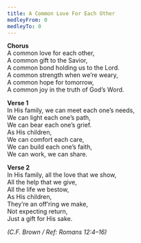 ```yaml
---
title: A Common Love For Each Other
medleyFrom: 0
medleyTo: 0
---
```


**Chorus**  
A common love for each other,  
A common gift to the Savior,  
A common bond holding us to the Lord.  
A common strength when we’re weary,  
A common hope for tomorrow,  
A common joy in the truth of God’s Word.

**Verse 1**  
In His family, we can meet each one’s needs,  
We can light each one’s path,  
We can bear each one’s grief.  
As His children,  
We can comfort each care,  
We can build each one’s faith,  
We can work, we can share.

**Verse 2**  
In His family, all the love that we show,  
All the help that we give,  
All the life we bestow,  
As His children,  
They’re an off’ring we make,  
Not expecting return,  
Just a gift for His sake.

_(C.F. Brown / Ref: Romans 12:4–16)_
